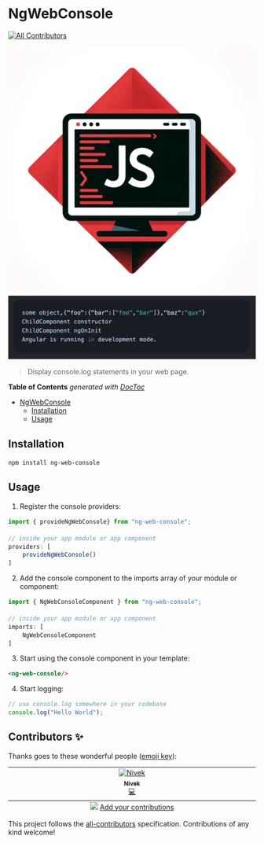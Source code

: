 # NgWebConsole
<!-- ALL-CONTRIBUTORS-BADGE:START - Do not remove or modify this section -->
[![All Contributors](https://img.shields.io/badge/all_contributors-1-orange.svg?style=flat-square)](#contributors-)
<!-- ALL-CONTRIBUTORS-BADGE:END -->

![](https://raw.githubusercontent.com/kreuzerk/ng-web-console/main/docs/logo.webp)
![](https://raw.githubusercontent.com/kreuzerk/ng-web-console/main/docs/preview.png)

> Display console.log statements in your web page.

<!-- START doctoc generated TOC please keep comment here to allow auto update -->
<!-- DON'T EDIT THIS SECTION, INSTEAD RE-RUN doctoc TO UPDATE -->
**Table of Contents**  *generated with [DocToc](https://github.com/thlorenz/doctoc)*

- [NgWebConsole](#ngwebconsole)
  - [Installation](#installation)
  - [Usage](#usage)

<!-- END doctoc generated TOC please keep comment here to allow auto update -->


## Installation

```bash
npm install ng-web-console
```

## Usage
1. Register the console providers:

```typescript
import { provideNgWebConsole} from "ng-web-console";

// inside your app module or app component
providers: [
    provideNgWebConsole()
]
```

2. Add the console component to the imports array of your module or component:

```typescript
import { NgWebConsoleComponent } from "ng-web-console";

// inside your app module or app component
imports: [
    NgWebConsoleComponent
]
```

3. Start using the console component in your template:

```html
<ng-web-console/>
```

4. Start logging:

```typescript
// use console.log somewhere in your codebase 
console.log("Hello World");
```

## Contributors ✨

Thanks goes to these wonderful people ([emoji key](https://allcontributors.org/docs/en/emoji-key)):

<!-- ALL-CONTRIBUTORS-LIST:START - Do not remove or modify this section -->
<!-- prettier-ignore-start -->
<!-- markdownlint-disable -->
<table>
  <tbody>
    <tr>
      <td align="center" valign="top" width="14.28%"><a href="https://medium.com/@kevinkreuzer"><img src="https://avatars.githubusercontent.com/u/5468954?v=4?s=100" width="100px;" alt="Nivek"/><br /><sub><b>Nivek</b></sub></a><br /><a href="https://github.com/kreuzerk/ng-web-console/commits?author=kreuzerk" title="Code">💻</a></td>
    </tr>
  </tbody>
  <tfoot>
    <tr>
      <td align="center" size="13px" colspan="7">
        <img src="https://raw.githubusercontent.com/all-contributors/all-contributors-cli/1b8533af435da9854653492b1327a23a4dbd0a10/assets/logo-small.svg">
          <a href="https://all-contributors.js.org/docs/en/bot/usage">Add your contributions</a>
        </img>
      </td>
    </tr>
  </tfoot>
</table>

<!-- markdownlint-restore -->
<!-- prettier-ignore-end -->

<!-- ALL-CONTRIBUTORS-LIST:END -->

This project follows the [all-contributors](https://github.com/all-contributors/all-contributors) specification. Contributions of any kind welcome!